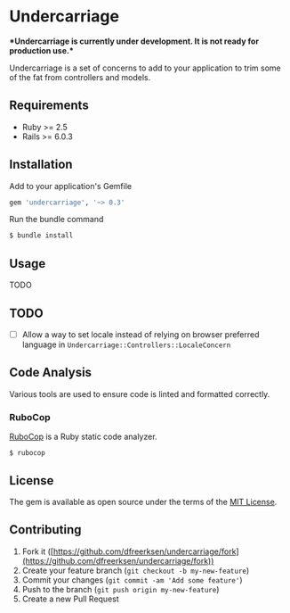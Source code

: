 # Undercarriage

**\*Undercarriage is currently under development. It is not ready for production use.\***

Undercarriage is a set of concerns to add to your application to trim some of the fat from controllers and models.

## Requirements

* Ruby >= 2.5
* Rails >= 6.0.3

## Installation

Add to your application's Gemfile

```ruby
gem 'undercarriage', '~> 0.3'
```

Run the bundle command

```bash
$ bundle install
```

## Usage

TODO

## TODO

* [ ] Allow a way to set locale instead of relying on browser preferred language in `Undercarriage::Controllers::LocaleConcern`

## Code Analysis

Various tools are used to ensure code is linted and formatted correctly.

### RuboCop

[RuboCop](https://github.com/bbatsov/rubocop) is a Ruby static code analyzer.

```
$ rubocop
```

## License

The gem is available as open source under the terms of the [MIT License](https://opensource.org/licenses/MIT).

## Contributing

1. Fork it ([https://github.com/dfreerksen/undercarriage/fork](https://github.com/dfreerksen/undercarriage/fork))
2. Create your feature branch (`git checkout -b my-new-feature`)
3. Commit your changes (`git commit -am 'Add some feature'`)
4. Push to the branch (`git push origin my-new-feature`)
5. Create a new Pull Request
